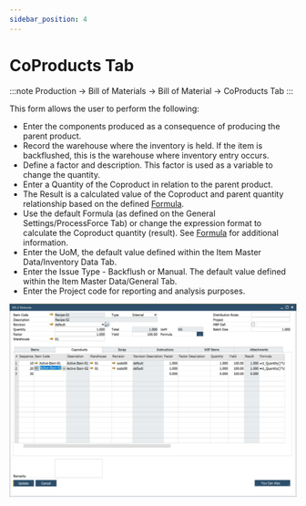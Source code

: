 ```yaml
---
sidebar_position: 4
---
```


# CoProducts Tab

:::note
    Production → Bill of Materials → Bill of Material → CoProducts Tab
:::

This form allows the user to perform the following:

- Enter the components produced as a consequence of producing the parent product.
- Record the warehouse where the inventory is held. If the item is backflushed, this is the warehouse where inventory entry occurs.
- Define a factor and description. This factor is used as a variable to change the quantity.
- Enter a Quantity of the Coproduct in relation to the parent product.
- The Result is a calculated value of the Coproduct and parent quantity relationship based on the defined [Formula](../formula.md).
- Use the default Formula (as defined on the General Settings/ProcessForce Tab) or change the expression format to calculate the Coproduct quantity (result). See [Formula](../formula.md) for additional information.
- Enter the UoM, the default value defined within the Item Master Data/Inventory Data Tab.
- Enter the Issue Type - Backflush or Manual. The default value defined within the Item Master Data/General Tab.
- Enter the Project code for reporting and analysis purposes.

![CoProducts tab](./media/bom-coproducts/bill-of-materials-coproducts.webp)
